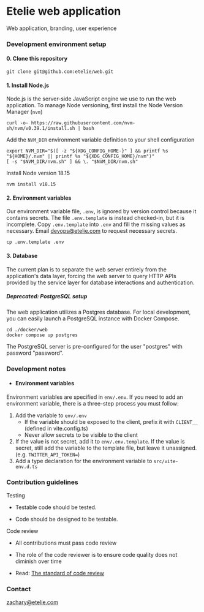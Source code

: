 # Etelie web application

Web application, branding, user experience

### Development environment setup

#### 0. Clone this repository

    git clone git@github.com:etelie/web.git

#### 1. Install Node.js

Node.js is the server-side JavaScript engine we use to run the web application. To manage Node versioning, first install the Node Version Manager (`nvm`)

    curl -o- https://raw.githubusercontent.com/nvm-sh/nvm/v0.39.1/install.sh | bash

Add the `NVM_DIR` environment variable definition to your shell configuration

    export NVM_DIR="$([ -z "${XDG_CONFIG_HOME-}" ] && printf %s "${HOME}/.nvm" || printf %s "${XDG_CONFIG_HOME}/nvm")"
    [ -s "$NVM_DIR/nvm.sh" ] && \. "$NVM_DIR/nvm.sh"

Install Node version 18.15

    nvm install v18.15

#### 2. Environment variables

Our environment variable file, `.env`, is ignored by version control because it contains secrets. The file `.env.template` is instead checked-in, but it is incomplete. Copy `.env.template` into `.env` and fill the missing values as necessary. Email devops@etelie.com to request necessary secrets.

    cp .env.template .env

#### 3. Database

The current plan is to separate the web server entirely from the application's data layer, forcing the web server to query HTTP APIs provided by the service layer for database interactions and authentication.

##### Deprecated: PostgreSQL setup

The web application utilizes a Postgres database. For local development, you can easily launch a PostgreSQL instance with Docker Compose.

    cd ./docker/web
    docker compose up postgres

The PostgreSQL server is pre-configured for the user "postgres" with password "password".

### Development notes

- #### Environment variables

Environment variables are specified in `env/.env`. If you need to add an environment variable, there is a three-step process you must follow:

1. Add the variable to `env/.env`
    - If the variable should be exposed to the client, prefix it with `CLIENT__` (defined in vite.config.ts)
    - Never allow secrets to be visible to the client
2. If the value is not secret, add it to `env/.env.template`. If the value is secret, still add the variable to the template file, but leave it unassigned. (e.g. `TWITTER_API_TOKEN=`)
3. Add a type declaration for the environment variable to `src/vite-env.d.ts`

### Contribution guidelines

Testing

- Testable code should be tested.

- Code should be designed to be testable.

Code review

- All contributions must pass code review

- The role of the code reviewer is to ensure code quality does not diminish over time

- Read: [The standard of code review](https://google.github.io/eng-practices/review/reviewer/standard.html)

### Contact

zachary@etelie.com

